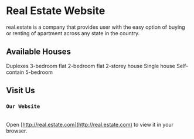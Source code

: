 # Real Estate Website

real.estate is a company that provides user with the easy option of buying or renting of apartment across any state in the country.

## Available Houses

Duplexes
3-bedroom flat
2-bedroom flat
2-storey house
Single house
Self-contain
5-bedroom

## Visit Us
### `Our Website`
\
Open [http://real.estate.com](http://real.estate.com) to view it in your browser.
